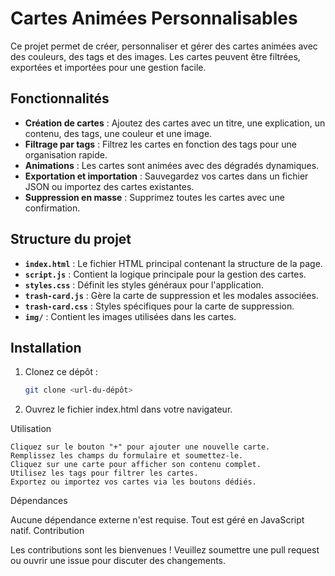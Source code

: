 # Cartes Animées Personnalisables

Ce projet permet de créer, personnaliser et gérer des cartes animées avec des couleurs, des tags et des images. Les cartes peuvent être filtrées, exportées et importées pour une gestion facile.

## Fonctionnalités

- **Création de cartes** : Ajoutez des cartes avec un titre, une explication, un contenu, des tags, une couleur et une image.
- **Filtrage par tags** : Filtrez les cartes en fonction des tags pour une organisation rapide.
- **Animations** : Les cartes sont animées avec des dégradés dynamiques.
- **Exportation et importation** : Sauvegardez vos cartes dans un fichier JSON ou importez des cartes existantes.
- **Suppression en masse** : Supprimez toutes les cartes avec une confirmation.

## Structure du projet

- **`index.html`** : Le fichier HTML principal contenant la structure de la page.
- **`script.js`** : Contient la logique principale pour la gestion des cartes.
- **`styles.css`** : Définit les styles généraux pour l'application.
- **`trash-card.js`** : Gère la carte de suppression et les modales associées.
- **`trash-card.css`** : Styles spécifiques pour la carte de suppression.
- **`img/`** : Contient les images utilisées dans les cartes.

## Installation

1. Clonez ce dépôt :
   ```bash
   git clone <url-du-dépôt>

2. Ouvrez le fichier index.html dans votre navigateur.

Utilisation

    Cliquez sur le bouton "+" pour ajouter une nouvelle carte.
    Remplissez les champs du formulaire et soumettez-le.
    Cliquez sur une carte pour afficher son contenu complet.
    Utilisez les tags pour filtrer les cartes.
    Exportez ou importez vos cartes via les boutons dédiés.

Dépendances

Aucune dépendance externe n'est requise. Tout est géré en JavaScript natif.
Contribution

Les contributions sont les bienvenues ! Veuillez soumettre une pull request ou ouvrir une issue pour discuter des changements.
